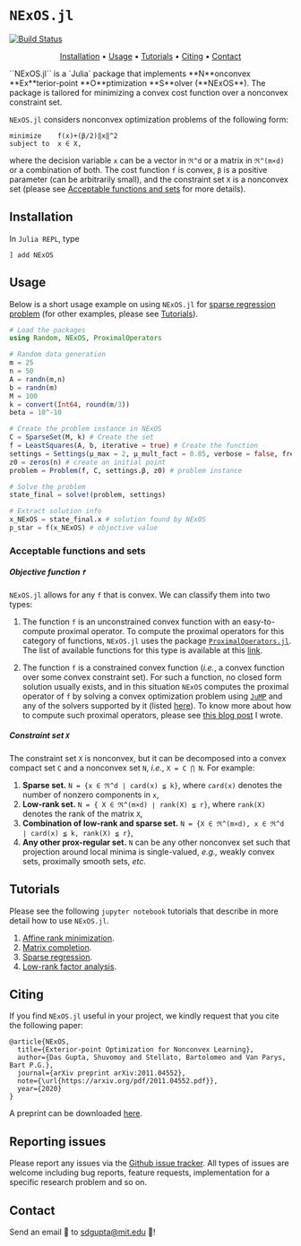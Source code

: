 # ```NExOS.jl```
[![Build Status](https://travis-ci.com/Shuvomoy/NExOS.jl.svg?branch=master)](https://travis-ci.com/Shuvomoy/NExOS.jl)

<p align="center">
  <a href="#Installation">Installation</a> •
  <a href="#Usage">Usage</a> •
  <a href="#Tutorials">Tutorials</a> •
  <a href="#Citing">Citing</a> •
  <a href="#Contact">Contact</a> 
</p>
``NExOS.jl`` is a `Julia` package that implements **N**onconvex **Ex**terior-point **O**ptimization **S**olver (**NExOS**). The package is tailored for minimizing a convex cost function over a nonconvex constraint set.

``NExOS.jl`` considers nonconvex optimization problems of the following form:

```
minimize    f(x)+(β/2)‖x‖^2
subject to  x ∈ X,
```

where the decision variable `x` can be a vector in `ℜ^d` or a matrix in `ℜ^(m×d)` or a combination of both. The cost function `f` is convex, `β` is a positive parameter (can be arbitrarily small), and the constraint set `X` is a nonconvex set (please see [Acceptable functions and sets](#Acceptable-functions-and-sets) for more details). 

## Installation

In `Julia REPL`, type

```] add NExOS```

## Usage

Below is a short usage example on using `NExOS.jl` for [sparse regression problem](https://nbviewer.jupyter.org/github/Shuvomoy/NExOS.jl/blob/master/tutorials/sparse_regression_using_NExOS.ipynb) (for other examples, please see [Tutorials](#Tutorials)). 

```julia
# Load the packages
using Random, NExOS, ProximalOperators

# Random data generation 
m = 25
n = 50
A = randn(m,n)
b = randn(m)
M = 100
k = convert(Int64, round(m/3))
beta = 10^-10

# Create the problem instance in NExOS
C = SparseSet(M, k) # Create the set
f = LeastSquares(A, b, iterative = true) # Create the function
settings = Settings(μ_max = 2, μ_mult_fact = 0.85, verbose = false, freq = 250, γ_updt_rule = :adaptive, β = beta) # settings
z0 = zeros(n) # create an initial point
problem = Problem(f, C, settings.β, z0) # problem instance

# Solve the problem
state_final = solve!(problem, settings)

# Extract solution info
x_NExOS = state_final.x # solution found by NExOS
p_star = f(x_NExOS) # objective value
```

### Acceptable functions and sets

##### Objective function `f`

`NExOS.jl` allows for any `f` that is convex. We can classify them into two types:

1. The function `f` is an unconstrained convex function with an easy-to-compute proximal operator. To compute the proximal operators for this category of functions, `NExOS.jl` uses the package [`ProximalOperators.jl`](https://github.com/kul-forbes/ProximalOperators.jl). The list of available functions for this type is available at this [link](https://kul-forbes.github.io/ProximalOperators.jl/stable/functions/). 

2. The function `f` is a constrained convex function (*i.e.*, a convex function over some convex constraint set). For such a function, no closed form solution usually exists, and in this situation `NExOS` computes the proximal operator of `f` by solving a convex optimization problem using [`JuMP`](https://github.com/jump-dev/JuMP.jl)  and any of the solvers supported by it (listed [here](https://jump.dev/JuMP.jl/stable/installation/#Getting-Solvers-1)). To know more about how to compute such proximal operators, please see [this blog post](https://shuvomoy.github.io/blog/programming/2020/09/08/proximal-operator-over-matrix.html) I wrote.

##### Constraint set `X`

The constraint set `X` is nonconvex, but it can be decomposed into a convex compact set `C` and a nonconvex set `N`, *i.e.*, `X = C ⋂ N`. For example:

1. **Sparse set.**  `N = {x ∈ ℜ^d ∣ card(x) ≦ k}`, where `card(x)` denotes the number of nonzero components in `x`,
2. **Low-rank set.**  `N = { X ∈ ℜ^(m×d) ∣ rank(X) ≦ r}`, where `rank(X)` denotes the rank of the matrix `X`,
3. **Combination of low-rank and sparse set.**  `N = {X ∈ ℜ^(m×d), x ∈ ℜ^d ∣ card(x) ≦ k, rank(X) ≦ r}`,  
4. **Any other prox-regular set.**  `N` can be any other nonconvex set such that projection around local minima is single-valued, *e.g.,* weakly convex sets, proximally smooth sets, *etc.* 

## Tutorials

Please see the following `jupyter notebook` tutorials that describe in more detail how to use `NExOS.jl`. 

1. [Affine rank minimization](https://nbviewer.jupyter.org/github/Shuvomoy/NExOS.jl/blob/master/tutorials/Affine%20rank%20minimization%20using%20NExOS.jl.ipynb).
2. [Matrix completion](https://nbviewer.jupyter.org/github/Shuvomoy/NExOS.jl/blob/master/tutorials/Matrix_completion_problem_NEXOS.ipynb).
3. [Sparse regression](https://nbviewer.jupyter.org/github/Shuvomoy/NExOS.jl/blob/master/tutorials/sparse_regression_using_NExOS.ipynb).
4. [Low-rank factor analysis](https://nbviewer.jupyter.org/github/Shuvomoy/NExOS.jl/blob/master/tutorials/Low-rank_factor_analysis_using_NExOS.ipynb).


## Citing
If you find `NExOS.jl` useful in your project, we kindly request that you cite the following paper:
```
@article{NExOS,
  title={Exterior-point Optimization for Nonconvex Learning},
  author={Das Gupta, Shuvomoy and Stellato, Bartolomeo and Van Parys, Bart P.G.},
  journal={arXiv preprint arXiv:2011.04552},
  note={\url{https://arxiv.org/pdf/2011.04552.pdf}},
  year={2020}
}
```
A preprint can be downloaded [here](http://www.optimization-online.org/DB_FILE/2020/11/8099.pdf).

## Reporting issues
Please report any issues via the [Github issue tracker](https://github.com/Shuvomoy/NExOS.jl/issues). All types of issues are welcome including bug reports, feature requests, implementation for a specific research problem and so on.

## Contact
Send an email :email: to [sdgupta@mit.edu](mailto:sdgupta@mit.edu) :rocket:!	

